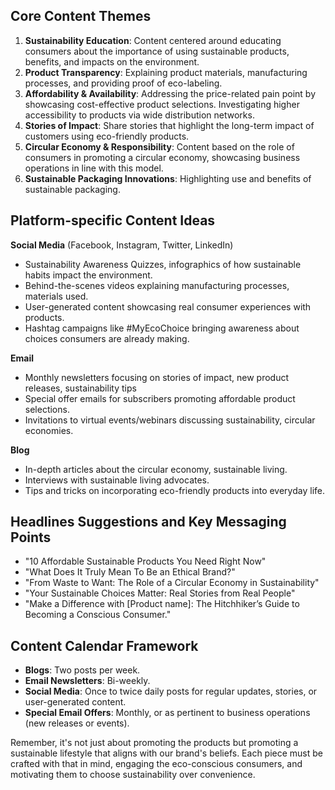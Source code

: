 ## Core Content Themes

1. **Sustainability Education**: Content centered around educating consumers about the importance of using sustainable products, benefits, and impacts on the environment.
2. **Product Transparency**: Explaining product materials, manufacturing processes, and providing proof of eco-labeling.
3. **Affordability & Availability**: Addressing the price-related pain point by showcasing cost-effective product selections. Investigating higher accessibility to products via wide distribution networks.
4. **Stories of Impact**: Share stories that highlight the long-term impact of customers using eco-friendly products.
5. **Circular Economy & Responsibility**: Content based on the role of consumers in promoting a circular economy, showcasing business operations in line with this model.
6. **Sustainable Packaging Innovations**: Highlighting use and benefits of sustainable packaging.


## Platform-specific Content Ideas

**Social Media** (Facebook, Instagram, Twitter, LinkedIn)
- Sustainability Awareness Quizzes, infographics of how sustainable habits impact the environment.
- Behind-the-scenes videos explaining manufacturing processes, materials used.
- User-generated content showcasing real consumer experiences with products.
- Hashtag campaigns like #MyEcoChoice bringing awareness about choices consumers are already making.

**Email**
- Monthly newsletters focusing on stories of impact, new product releases, sustainability tips 
- Special offer emails for subscribers promoting affordable product selections.
- Invitations to virtual events/webinars discussing sustainability, circular economies. 

**Blog**
- In-depth articles about the circular economy, sustainable living.
- Interviews with sustainable living advocates.
- Tips and tricks on incorporating eco-friendly products into everyday life.


## Headlines Suggestions and Key Messaging Points 

- "10 Affordable Sustainable Products You Need Right Now"
- "What Does It Truly Mean To Be an Ethical Brand?" 
- "From Waste to Want: The Role of a Circular Economy in Sustainability"
- "Your Sustainable Choices Matter: Real Stories from Real People"
- "Make a Difference with [Product name]: The Hitchhiker’s Guide to Becoming a Conscious Consumer."


## Content Calendar Framework

- **Blogs**: Two posts per week.
- **Email Newsletters**: Bi-weekly.
- **Social Media**: Once to twice daily posts for regular updates, stories, or user-generated content.
- **Special Email Offers**: Monthly, or as pertinent to business operations (new releases or events).

Remember, it's not just about promoting the products but promoting a sustainable lifestyle that aligns with our brand's beliefs. Each piece must be crafted with that in mind, engaging the eco-conscious consumers, and motivating them to choose sustainability over convenience.